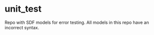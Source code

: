 # unit_test
Repo with SDF models for error testing.
All models in this repo have an incorrect syntax.

